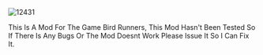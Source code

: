 ![12431](https://user-images.githubusercontent.com/95658607/162105617-42c7feb0-1099-44f9-ba29-798e49bf64c9.PNG)

This Is A Mod For The Game Bird Runners, This Mod Hasn't Been Tested So If There Is Any Bugs Or The Mod Doesnt Work Please Issue It So I Can Fix It.
